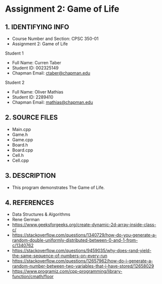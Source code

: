 # Assignment 2: Game of Life

## 1. IDENTIFYING INFO
- Course Number and Section: CPSC 350-01
- Assignment 2: Game of Life

Student 1
- Full Name: Curren Taber
- Student ID: 002325149
- Chapman Email: ctaber@chapman.edu

Student 2
- Full Name: Oliver Mathias
- Student ID: 2289410
- Chapman Email: mathias@chapman.edu

## 2. SOURCE FILES
- Main.cpp
- Game.h
- Game.cpp
- Board.h
- Board.cpp
- Cell.h
- Cell.cpp

## 3. DESCRIPTION
- This program demonstrates The Game of Life.

## 4. REFERENCES
- Data Structures & Algorithms
- Rene German
- https://www.geeksforgeeks.org/create-dynamic-2d-array-inside-class-c/
- https://stackoverflow.com/questions/1340729/how-do-you-generate-a-random-double-uniformly-distributed-between-0-and-1-from-c/1340762
- https://stackoverflow.com/questions/9459035/why-does-rand-yield-the-same-sequence-of-numbers-on-every-run
- https://stackoverflow.com/questions/12657962/how-do-i-generate-a-random-number-between-two-variables-that-i-have-stored/12658029
- https://www.programiz.com/cpp-programming/library-function/cmath/floor
